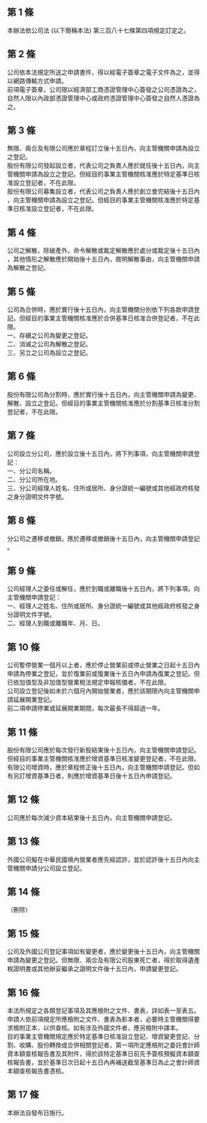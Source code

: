 第 1 條
-------
本辦法依公司法 (以下簡稱本法) 第三百八十七條第四項規定訂定之。

第 2 條
-------
公司依本法規定所送之申請書件，得以經電子簽章之電子文件為之，並得  
以網路傳輸方式申請。  
前項電子簽章，公司限以經濟部工商憑證管理中心簽發之公司憑證為之，  
自然人限以內政部憑證管理中心或政府憑證管理中心簽發之自然人憑證為  
之。

第 3 條
-------
無限、兩合及有限公司應於章程訂立後十五日內，向主管機關申請為設立  
之登記。  
股份有限公司發起設立者，代表公司之負責人應於就任後十五日內，向主  
管機關申請為設立之登記。但經目的事業主管機關核准應於特定基準日核  
准設立登記者，不在此限。  
股份有限公司募集設立者，代表公司之負責人應於創立會完結後十五日內  
，向主管機關申請為設立之登記。但經目的事業主管機關核准應於特定基  
準日核准設立登記者，不在此限。

第 4 條
-------
公司之解散，除破產外，命令解散或裁定解散應於處分或裁定後十五日內  
，其他情形之解散應於開始後十五日內，敘明解散事由，向主管機關申請  
為解散之登記。

第 5 條
-------
公司為合併時，應於實行後十五日內，向主管機關分別依下列各款申請登  
記。但經目的事業主管機關核准應於合併基準日核准合併登記者，不在此  
限。  
一、存續之公司為變更之登記。  
二、消滅之公司為解散之登記。  
三、另立之公司為設立之登記。

第 6 條
-------
股份有限公司為分割時，應於實行後十五日內，向主管機關申請為變更、  
解散、設立之登記。但經目的事業主管機關核准應於分割基準日核准分割  
登記者，不在此限。

第 7 條
-------
公司設立分公司，應於設立後十五日內，將下列事項，向主管機關申請登  
記：  
一、分公司名稱。  
二、分公司所在地。  
三、分公司經理人姓名、住所或居所、身分證統一編號或其他經政府核發  
    之身分證明文件字號。

第 8 條
-------
分公司之遷移或撤銷，應於遷移或撤銷後十五日內，向主管機關申請登記  
。

第 9 條
-------
公司經理人之委任或解任，應於到職或離職後十五日內，將下列事項，向  
主管機關申請登記：  
一、經理人之姓名、住所或居所、身分證統一編號或其他經政府核發之身  
    分證明文件字號。  
二、經理人到職或離職年、月、日。

第 10 條
--------
公司暫停營業一個月以上者，應於停止營業前或停止營業之日起十五日內  
申請為停業之登記，並於復業前或復業後十五日內申請為復業之登記。但  
已依加值型及非加值型營業稅法規定申報核備者，不在此限。  
公司設立登記後如未於六個月內開始營業者，應於該期限內向主管機關申  
請延展開業登記。  
前二項申請停業或延展開業期間，每次最長不得超過一年。

第 11 條
--------
股份有限公司應於每次發行新股結束後十五日內，向主管機關申請登記。  
但經目的事業主管機關核准應於增資基準日核准變更登記者，不在此限。  
有限公司增資時，應於章程修正後十五日內，向主管機關申請登記。但如  
有另訂增資基準日者，則應於增資基準日後十五日內申請登記。

第 12 條
--------
公司應於每次減少資本結束後十五日內，向主管機關申請登記。

第 13 條
--------
外國公司擬在中華民國境內營業者應先經認許，並於認許後十五日內向主  
管機關申請分公司設立登記。

第 14 條
--------
（刪除）

第 15 條
--------
公司及外國公司登記事項如有變更者，應於變更後十五日內，向主管機關  
申請為變更之登記。但無限、兩合及有限公司股東死亡者，得於取得遺產  
稅證明書或其他辦妥繼承之證明文件後十五日內，申請變更登記。

第 16 條
--------
本法所規定之各類登記事項及其應檢附之文件、書表，詳如表一至表五。  
申請人依前項規定所應檢附之文件、書表為影本者，必要時主管機關得要  
求檢附正本，以供查核。如有涉及外國文件者，應另檢附中譯本。  
目的事業主管機關規定應於特定基準日核准設立登記、增資變更登記、分  
割、收購、股份轉換或合併相關登記者，第一項所定應檢附之委託會計師  
資本額查核報告書及其附件，得於該特定基準日前先予簽核預擬資本額查  
核報告書，並於基準日次日起十五日內再補送截至基準日為止之會計師資  
本額查核報告書憑核。

第 17 條
--------
本辦法自發布日施行。

